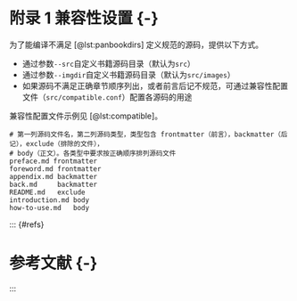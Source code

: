 
# 附录 1 兼容性设置 {-}
为了能编译不满足 [@lst:panbookdirs] 定义规范的源码，提供以下方式。

- 通过参数`--src`自定义书籍源码目录（默认为`src`）
- 通过参数`--imgdir`自定义书籍源码目录（默认为`src/images`）
- 如果源码不满足正确章节顺序列出，或者前言后记不规范，可通过兼容性配置文件（`src/compatible.conf`）配置各源码的用途

兼容性配置文件示例见 [@lst:compatible]。

```{#lst:compatible caption="兼容性配置"}
# 第一列源码文件名，第二列源码类型，类型包含 frontmatter（前言），backmatter（后记），exclude（排除的文件），
# body（正文）。各类型中要求按正确顺序排列源码文件
preface.md frontmatter
foreword.md frontmatter
appendix.md backmatter
back.md     backmatter
README.md   exclude
introduction.md body
how-to-use.md   body
```

::: {#refs}
# 参考文献 {-}
:::